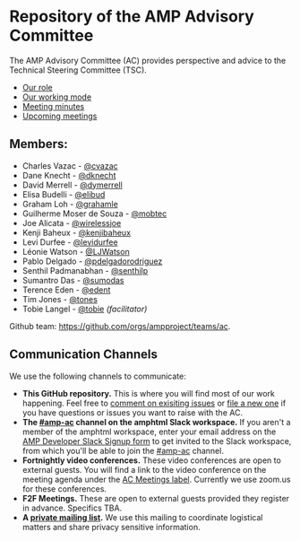 # Repository of the AMP Advisory Committee

The AMP Advisory Committee (AC) provides perspective and advice to the Technical Steering Committee (TSC).

- [Our role](https://github.com/ampproject/meta/blob/master/GOVERNANCE.md#advisory-committee-ac)
- [Our working mode](https://github.com/ampproject/meta-ac/blob/master/WORKING_MODE.md)
- [Meeting minutes](https://github.com/ampproject/meta-ac/tree/master/meetings)
- [Upcoming meetings][meetings]

## Members:


- Charles Vazac - [@cvazac](https://github.com/cvazac)
- Dane Knecht - [@dknecht](https://github.com/dknecht)
- David Merrell - [@dymerrell](https://github.com/dymerrell)
- Elisa Budelli - [@elibud](https://github.com/elibud)
- Graham Loh - [@grahamle](https://github.com/grahamle)
- Guilherme Moser de Souza - [@mobtec](https://github.com/mobtec)
- Joe Alicata - [@wirelessjoe](https://github.com/wirelessjoe)
- Kenji Baheux - [@kenjibaheux](https://github.com/kenjibaheux)
- Levi Durfee - [@levidurfee](https://github.com/levidurfee)
- Léonie Watson - [@LJWatson](https://github.com/LJWatson)
- Pablo Delgado - [@pdelgadorodriguez](https://github.com/pdelgadorodriguez)
- Senthil Padmanabhan - [@senthilp](https://github.com/senthilp)
- Sumantro Das - [@sumodas](https://github.com/sumodas)
- Terence Eden - [@edent](https://github.com/edent)
- Tim Jones - [@tones](https://github.com/tones)
- Tobie Langel - [@tobie](https://github.com/tobie) _(facilitator)_

Github team: https://github.com/orgs/ampproject/teams/ac.

## Communication Channels

We use the following channels to communicate:

- **This GitHub repository.** This is where you will find most of our work happening. Feel free to [comment on exisiting issues][issues] or [file a new one][new-issue] if you have questions or issues you want to raise with the AC.
- **The [#amp-ac][slack-channel] channel on the amphtml Slack workspace.** If you aren't a member of the amphtml workspace, enter your email address on the [AMP Developer Slack Signup form][slack-signup] to get invited to the Slack workspace, from which you'll be able to join the [#amp-ac][slack-channel] channel.
- **Fortnightly video conferences.** These video conferences are open to external guests. You will find a link to the video conference on the meeting agenda under the [AC Meetings label][meetings]. Currently we use zoom.us for these conferences.
- **F2F Meetings.** These are open to external guests provided they register in advance. Specifics TBA.
- **A [private mailing list][mailing-list].** We use this mailing to coordinate logistical matters and share privacy sensitive information.

[meetings]: https://github.com/ampproject/meta-ac/labels/AC%20Meeting
[issues]: https://github.com/ampproject/meta-ac/issues
[new-issue]: https://github.com/ampproject/meta-ac/issues/new
[slack-channel]: https://amphtml.slack.com/messages/amp-ac/
[slack-signup]: https://docs.google.com/forms/d/e/1FAIpQLSd83J2IZA6cdR6jPwABGsJE8YL4pkypAbKMGgUZZriU7Qu6Tg/viewform?fbzx=4406980310789882877
[mailing-list]: https://groups.google.com/a/ampproject.org/forum/#!forum/ac

